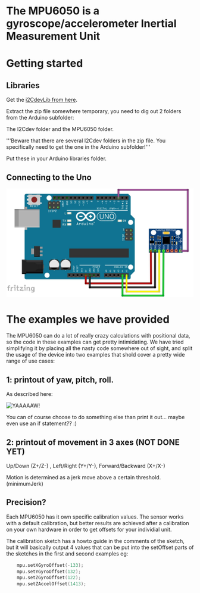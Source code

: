 The MPU6050 is a gyroscope/accelerometer Inertial Measurement Unit
==================================================================

Getting started
===============

Libraries
---------

Get the [i2CdevLib from here](https://github.com/jrowberg/i2cdevlib/archive/master.zip).

Extract the zip file somewhere temporary, you need to dig out 2 folders from the Arduino subfolder:

The I2Cdev folder and the MPU6050 folder.

'''Beware that there are several I2Cdev folders in the zip file. You specifically need to get the one in the Arduino subfolder!'''

Put these in your Arduino libraries folder.

Connecting to the Uno
---------------------

![6050!](mpu_6050.jpg "6050")



The examples we have provided
=============================

The MPU6050 can do a lot of really crazy calculations with positional data, so the code in these examples can get pretty intimidating. We have tried simplifying it by placing all the nasty code somewhere out of sight, and split the usage of the device into two examples that shold cover a pretty wide range of use cases:

1: printout of yaw, pitch, roll. 
--------------------------------
As described here:

![YAAAAAW!](http://doc.aldebaran.com/2-1/_images/rollPitchYaw.png "YPR")

You can of course choose to do something else than print it out... maybe even use an if statement?? :)

2: printout of movement in 3 axes (NOT DONE YET)
------------------------------------------------
Up/Down (Z+/Z-) , Left/Right (Y+/Y-), Forward/Backward (X+/X-)

Motion is determined as a jerk move above a certain threshold. (minimumJerk)



Precision?
----------

Each MPU6050 has it own specific calibration values. The sensor works with a default calibration, but better results are achieved after a calibration on your own hardware in order to get offsets for your individial unit. 

The calibration sketch has a howto guide in the comments of the sketch, but it will basically output 4 values that can be put into the setOffset parts of the sketches in the first and second examples eg:

```c++
    mpu.setXGyroOffset(-133);
    mpu.setYGyroOffset(132);
    mpu.setZGyroOffset(122);
    mpu.setZAccelOffset(1413); 
```

